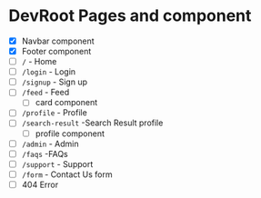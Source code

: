 # DevRoot Pages and component

- [x] Navbar component
- [x] Footer component
- [ ] `/` - Home
- [ ] `/login` - Login
- [ ] `/signup` - Sign up
- [ ] `/feed` - Feed
  - [ ] card component
- [ ] `/profile` - Profile
- [ ] `/search-result` -Search Result profile
  - [ ] profile component
- [ ] `/admin` - Admin
- [ ] `/faqs` -FAQs
- [ ] `/support` - Support
- [ ] `/form` - Contact Us form
- [ ] 404 Error
